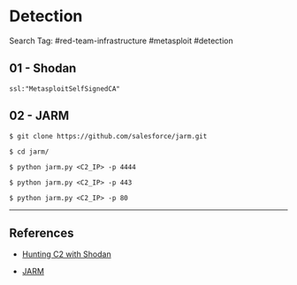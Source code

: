 # Detection

Search Tag: #red-team-infrastructure #metasploit #detection

## 01 - Shodan

`ssl:"MetasploitSelfSignedCA"`

## 02 - JARM

`$ git clone https://github.com/salesforce/jarm.git`

`$ cd jarm/`

`$ python jarm.py <C2_IP> -p 4444`

`$ python jarm.py <C2_IP> -p 443`

`$ python jarm.py <C2_IP> -p 80`

---
## References

- [Hunting C2 with Shodan](https://michaelkoczwara.medium.com/hunting-c2-with-shodan-223ca250d06f)

- [JARM](https://github.com/salesforce/jarm)